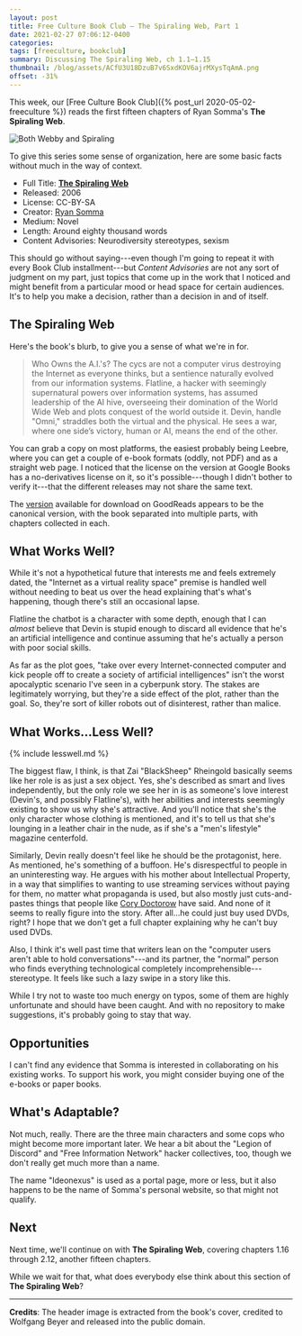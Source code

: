```yaml
---
layout: post
title: Free Culture Book Club — The Spiraling Web, Part 1
date: 2021-02-27 07:06:12-0400
categories:
tags: [freeculture, bookclub]
summary: Discussing The Spiraling Web, ch 1.1–1.15
thumbnail: /blog/assets/ACfU3U18DzuB7v6SxdKOV6ajrMXysTqAmA.png
offset: -31%
---
```


This week, our [Free Culture Book Club]({% post_url 2020-05-02-freeculture %}) reads the first fifteen chapters of Ryan Somma's **The Spiraling Web**.

![Both Webby and Spiraling](/blog/assets/ACfU3U18DzuB7v6SxdKOV6ajrMXysTqAmA.png "Both Webby and Spiraling")

To give this series some sense of organization, here are some basic facts without much in the way of context.

 * Full Title:  [**The Spiraling Web**](http://leebre.org/book/the-spiraling-web/index.html)
 * Released:  2006
 * License:  CC-BY-SA
 * Creator:  [Ryan Somma](https://ryansomma.com/)
 * Medium:  Novel
 * Length:  Around eighty thousand words
 * Content Advisories:  Neurodiversity stereotypes, sexism

This should go without saying---even though I'm going to repeat it with every Book Club installment---but *Content Advisories* are not any sort of judgment on my part, just topics that come up in the work that I noticed and might benefit from a particular mood or head space for certain audiences.  It's to help you make a decision, rather than a decision in and of itself.

## The Spiraling Web

Here's the book's blurb, to give you a sense of what we're in for.

 > Who Owns the A.I.'s? The cycs are not a computer virus destroying the Internet as everyone thinks, but a sentience naturally evolved from our information systems. Flatline, a hacker with seemingly supernatural powers over information systems, has assumed leadership of the AI hive, overseeing their domination of the World Wide Web and plots conquest of the world outside it. Devin, handle "Omni," straddles both the virtual and the physical. He sees a war, where one side’s victory, human or AI, means the end of the other.

You can grab a copy on most platforms, the easiest probably being Leebre, where you can get a couple of e-book formats (oddly, not PDF) and as a straight web page.  I noticed that the license on the version at Google Books has a no-derivatives license on it, so it's possible---though I didn't bother to verify it---that the different releases may not share the same text.

The [version](https://www.goodreads.com/book/show/9351820-the-spiraling-web) available for download on GoodReads appears to be the canonical version, with the book separated into multiple parts, with chapters collected in each.

## What Works Well?

While it's not a hypothetical future that interests me and feels extremely dated, the "Internet as a virtual reality space" premise is handled well without needing to beat us over the head explaining that's what's happening, though there's still an occasional lapse.

Flatline the chatbot is a character with some depth, enough that I can *almost* believe that Devin is stupid enough to discard all evidence that he's an artificial intelligence and continue assuming that he's actually a person with poor social skills.

As far as the plot goes, "take over every Internet-connected computer and kick people off to create a society of artificial intelligences" isn't the worst apocalyptic scenario I've seen in a cyberpunk story.  The stakes are legitimately worrying, but they're a side effect of the plot, rather than the goal.  So, they're sort of killer robots out of disinterest, rather than malice.

## What Works...Less Well?

{% include lesswell.md %}

The biggest flaw, I think, is that Zai "BlackSheep" Rheingold basically seems like her role is as just a sex object.  Yes, she's described as smart and lives independently, but the only role we see her in is as someone's love interest (Devin's, and possibly Flatline's), with her abilities and interests seemingly existing to show us why she's attractive.  And you'll notice that she's the only character whose clothing is mentioned, and it's to tell us that she's lounging in a leather chair in the nude, as if she's a "men's lifestyle" magazine centerfold.

Similarly, Devin really doesn't feel like he should be the protagonist, here.  As mentioned, he's something of a buffoon.  He's disrespectful to people in an uninteresting way.  He argues with his mother about Intellectual Property, in a way that simplifies to wanting to use streaming services without paying for them, no matter what propaganda is used, but also mostly just cuts-and-pastes things that people like [Cory Doctorow](https://en.wikipedia.org/wiki/Cory_Doctorow) have said.  And none of it seems to really figure into the story.  After all...he could just buy used DVDs, right?  I hope that we don't get a full chapter explaining why he can't buy used DVDs.

Also, I think it's well past time that writers lean on the "computer users aren't able to hold conversations"---and its partner, the "normal" person who finds everything technological completely incomprehensible---stereotype.  It feels like such a lazy swipe in a story like this.

While I try not to waste too much energy on typos, some of them are highly unfortunate and should have been caught.  And with no repository to make suggestions, it's probably going to stay that way.

## Opportunities

I can't find any evidence that Somma is interested in collaborating on his existing works.  To support his work, you might consider buying one of the e-books or paper books.

## What's Adaptable?

Not much, really.  There are the three main characters and some cops who might become more important later.  We hear a bit about the "Legion of Discord" and "Free Information Network" hacker collectives, too, though we don't really get much more than a name.

The name "Ideonexus" is used as a portal page, more or less, but it also happens to be the name of Somma's personal website, so that might not qualify.

## Next

Next time, we'll continue on with **The Spiraling Web**, covering chapters 1.16 through 2.12, another fifteen chapters.

While we wait for that, what does everybody else think about this section of **The Spiraling Web**?

* * *

**Credits**:  The header image is extracted from the book's cover, credited to Wolfgang Beyer and released into the public domain.
